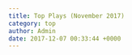```yaml
---
title: Top Plays (November 2017)
category: top
author: Admin
date: 2017-12-07 00:33:44 +0000
---
```

